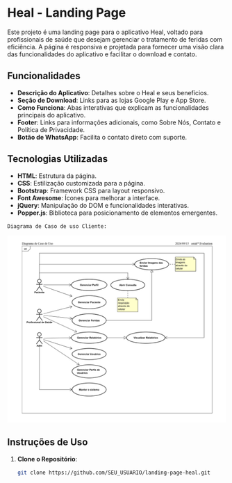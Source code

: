 # Heal - Landing Page

Este projeto é uma landing page para o aplicativo Heal, voltado para profissionais de saúde que desejam gerenciar o tratamento de feridas com eficiência. A página é responsiva e projetada para fornecer uma visão clara das funcionalidades do aplicativo e facilitar o download e contato.

## Funcionalidades

- **Descrição do Aplicativo**: Detalhes sobre o Heal e seus benefícios.
- **Seção de Download**: Links para as lojas Google Play e App Store.
- **Como Funciona**: Abas interativas que explicam as funcionalidades principais do aplicativo.
- **Footer**: Links para informações adicionais, como Sobre Nós, Contato e Política de Privacidade.
- **Botão de WhatsApp**: Facilita o contato direto com suporte.

## Tecnologias Utilizadas

- **HTML**: Estrutura da página.
- **CSS**: Estilização customizada para a página.
- **Bootstrap**: Framework CSS para layout responsivo.
- **Font Awesome**: Ícones para melhorar a interface.
- **jQuery**: Manipulação do DOM e funcionalidades interativas.
- **Popper.js**: Biblioteca para posicionamento de elementos emergentes.
```
Diagrama de Caso de uso Cliente:
```
<p align="center">
  <img width="1600"  src="assets/diagramacasodeuso.png">
</p>

## Instruções de Uso

1. **Clone o Repositório**:
   ```bash
   git clone https://github.com/SEU_USUARIO/landing-page-heal.git
